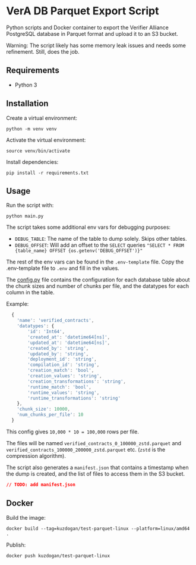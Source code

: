 # VerA DB Parquet Export Script

Python scripts and Docker container to export the Verifier Alliance PostgreSQL database in Parquet format and upload it to an S3 bucket.

Warning: The script likely has some memory leak issues and needs some refinement. Still, does the job.

## Requirements

- Python 3

## Installation

Create a virtual environment:

```
python -m venv venv
```

Activate the virtual environment:

```
source venv/bin/activate
```

Install dependencies:

```
pip install -r requirements.txt
```

## Usage

Run the script with:

```
python main.py
```

The script takes some additional env vars for debugging purposes:

- `DEBUG_TABLE`: The name of the table to dump solely. Skips other tables.
- `DEBUG_OFFSET`: Will add an offset to the `SELECT` queries `"SELECT * FROM {table_name} OFFSET {os.getenv('DEBUG_OFFSET')}"`

The rest of the env vars can be found in the `.env-template` file. Copy the .env-template file to `.env` and fill in the values.

The [config.py](./config.py) file contains the configuration for each database table about the chunk sizes and number of chunks per file, and the datatypes for each column in the table.

Example:

```js
  {
    'name': 'verified_contracts',
    'datatypes': {
        'id': 'Int64',
        'created_at': 'datetime64[ns]',
        'updated_at': 'datetime64[ns]',
        'created_by': 'string',
        'updated_by': 'string',
        'deployment_id': 'string',
        'compilation_id': 'string',
        'creation_match': 'bool',
        'creation_values': 'string',
        'creation_transformations': 'string',
        'runtime_match': 'bool',
        'runtime_values': 'string',
        'runtime_transformations': 'string'
    },
    'chunk_size': 10000,
    'num_chunks_per_file': 10
  }
```

This config gives `10,000 * 10 = 100,000` rows per file.

The files will be named `verified_contracts_0_100000_zstd.parquet` and `verified_contracts_100000_200000_zstd.parquet` etc. (`zstd` is the compression algorithm).

The script also generates a `manifest.json` that contains a timestamp when the dump is created, and the list of files to access them in the S3 bucket.

```json
// TODO: add manifest.json
```

## Docker

Build the image:

```
docker build --tag=kuzdogan/test-parquet-linux --platform=linux/amd64 .
```

Publish:

```
docker push kuzdogan/test-parquet-linux
```
